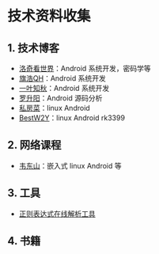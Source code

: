 # 技术资料收集

## 1. 技术博客

* [洛奇看世界](https://blog.csdn.net/guyongqiangx?type=blog)：Android 系统开发，密码学等
* [旗浩QH](https://blog.csdn.net/ldswfun?type=blog)：Android 系统开发
* [一叶知秋](http://qiushao.net/)：Android 系统开发
* [罗升阳](https://blog.csdn.net/Luoshengyang)：Android 源码分析
* [私房菜](https://justinwei.blog.csdn.net/?type=blog)：linux Android
* [BestW2Y](https://blog.csdn.net/u014674293?type=blog)：linux Android rk3399

## 2. 网络课程

* [韦东山](https://www.100ask.net/)：嵌入式  linux Android 等

## 3. 工具

* [正则表达式在线解析工具](https://jex.im/regulex/#!flags=&re=%5E(a%7Cb)*%3F%24)

## 4. 书籍
